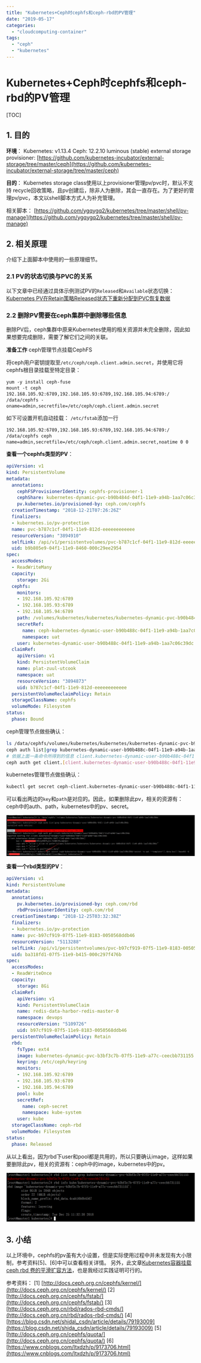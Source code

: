 ```yaml
---
title: "Kubernetes+Ceph时cephfs和ceph-rbd的PV管理"
date: "2019-05-17"
categories: 
  - "cloudcomputing-container"
tags: 
  - "ceph"
  - "kubernetes"
---
```


# Kubernetes+Ceph时cephfs和ceph-rbd的PV管理

\[TOC\]

## 1\. 目的

**环境**： Kubernetes: v1.13.4 Ceph: 12.2.10 luminous (stable) external storage provisioner: [https://github.com/kubernetes-incubator/external-storage/tree/master/ceph](https://github.com/kubernetes-incubator/external-storage/tree/master/ceph)

**目的**： Kubernetes storage class使用以上provisioner管理pv/pvc时，默认不支持 recycle回收策略，且pv创建后，除非人为删除，其会一直存在。为了更好的管理pv/pvc，本文以shell脚本方式人为补充管理。

相关脚本： [https://github.com/ygqygq2/kubernetes/tree/master/shell/pv-manage](https://github.com/ygqygq2/kubernetes/tree/master/shell/pv-manage)

## 2\. 相关原理

介绍下上面脚本中使用的一些原理细节。

### 2.1 PV的状态切换与PVC的关系

以下文章中已经通过具体示例测试PV的`Released`和`Available`状态切换： [Kubernetes PV在Retain策略Released状态下重新分配到PVC恢复数据](https://blog.51cto.com/ygqygq2/2308576)

### 2.2 删除PV需要在ceph集群中删除哪些信息

删除PV后，ceph集群中原来Kubernetes使用的相关资源并未完全删除，因此如果想要完成删除，需要了解它们之间的关联。

**准备工作** ceph管理节点挂载CephFS

将ceph用户密钥提取至`/etc/ceph/ceph.client.admin.secret`，并使用它将cephfs根目录挂载至特定目录：

```
yum -y install ceph-fuse
mount -t ceph 192.168.105.92:6789,192.168.105.93:6789,192.168.105.94:6789:/ /data/cephfs -oname=admin,secretfile=/etc/ceph/ceph.client.admin.secret
```

如下可设置开机自动挂载： `/etc/fstab`添加一行

```
192.168.105.92:6789,192.168.105.93:6789,192.168.105.94:6789:/ /data/cephfs ceph name=admin,secretfile=/etc/ceph/ceph.client.admin.secret,noatime 0 0
```

**查看一个cephfs类型的PV**：

```yaml
apiVersion: v1
kind: PersistentVolume
metadata:
  annotations:
    cephFSProvisionerIdentity: cephfs-provisioner-1
    cephShare: kubernetes-dynamic-pvc-b90b484d-04f1-11e9-a94b-1aa7c06c39dc
    pv.kubernetes.io/provisioned-by: ceph.com/cephfs
  creationTimestamp: "2018-12-21T07:26:26Z"
  finalizers:
  - kubernetes.io/pv-protection
  name: pvc-b787c1cf-04f1-11e9-812d-eeeeeeeeeeee
  resourceVersion: "3894910"
  selfLink: /api/v1/persistentvolumes/pvc-b787c1cf-04f1-11e9-812d-eeeeeeeeeeee
  uid: b9b805e9-04f1-11e9-8460-000c29ee2954
spec:
  accessModes:
  - ReadWriteMany
  capacity:
    storage: 2Gi
  cephfs:
    monitors:
    - 192.168.105.92:6789
    - 192.168.105.93:6789
    - 192.168.105.94:6789
    path: /volumes/kubernetes/kubernetes/kubernetes-dynamic-pvc-b90b484d-04f1-11e9-a94b-1aa7c06c39dc
    secretRef:
      name: ceph-kubernetes-dynamic-user-b90b488c-04f1-11e9-a94b-1aa7c06c39dc-secret
      namespace: uat
    user: kubernetes-dynamic-user-b90b488c-04f1-11e9-a94b-1aa7c06c39dc
  claimRef:
    apiVersion: v1
    kind: PersistentVolumeClaim
    name: plat-zuul-utcook
    namespace: uat
    resourceVersion: "3894873"
    uid: b787c1cf-04f1-11e9-812d-eeeeeeeeeeee
  persistentVolumeReclaimPolicy: Retain
  storageClassName: cephfs
  volumeMode: Filesystem
status:
  phase: Bound
```

ceph管理节点做些确认：

```bash
ls /data/cephfs/volumes/kubernetes/kubernetes/kubernetes-dynamic-pvc-b90b484d-04f1-11e9-a94b-1aa7c06c39dc
ceph auth list|grep kubernetes-dynamic-user-b90b488c-04f1-11e9-a94b-1aa7c06c39dc
# 依据上面一条命令所得到的信息 client.kubernetes-dynamic-user-b90b488c-04f1-11e9-a94b-1aa7c06c39dc
ceph auth get client.[client.kubernetes-dynamic-user-b90b488c-04f1-11e9-a94b-1aa7c06c39dc]
```

kubernetes管理节点做些确认：

```bash
kubectl get secret ceph-client.kubernetes-dynamic-user-b90b488c-04f1-11e9-a94b-1aa7c06c39dc-secret -n uat --template={{.data.key}}|base64 -d
```

可以看出两边的`key`和`path`是对应的。因此，如果删除此pv，相关的资源有：ceph中的auth、path，kubernetes中的pv、secret。

![](images/1558079661810-1024x221.png)

**查看一个rbd类型的PV**：

```yaml
apiVersion: v1
kind: PersistentVolume
metadata:
  annotations:
    pv.kubernetes.io/provisioned-by: ceph.com/rbd
    rbdProvisionerIdentity: ceph.com/rbd
  creationTimestamp: "2018-12-25T03:32:38Z"
  finalizers:
  - kubernetes.io/pv-protection
  name: pvc-b97cf919-07f5-11e9-8183-0050568ddb46
  resourceVersion: "5113288"
  selfLink: /api/v1/persistentvolumes/pvc-b97cf919-07f5-11e9-8183-0050568ddb46
  uid: ba318fd1-07f5-11e9-b415-000c297f476b
spec:
  accessModes:
  - ReadWriteOnce
  capacity:
    storage: 8Gi
  claimRef:
    apiVersion: v1
    kind: PersistentVolumeClaim
    name: redis-data-harbor-redis-master-0
    namespace: devops
    resourceVersion: "5109726"
    uid: b97cf919-07f5-11e9-8183-0050568ddb46
  persistentVolumeReclaimPolicy: Retain
  rbd:
    fsType: ext4
    image: kubernetes-dynamic-pvc-b3bf3c7b-07f5-11e9-a77c-ceecbb731155
    keyring: /etc/ceph/keyring
    monitors:
    - 192.168.105.92:6789
    - 192.168.105.93:6789
    - 192.168.105.94:6789
    pool: kube
    secretRef:
      name: ceph-secret
      namespace: kube-system
    user: kube
  storageClassName: ceph-rbd
  volumeMode: Filesystem
status:
  phase: Released
```

从以上看出，因为rbd下user和pool都是共用的，所以只要确认image，这样如果要删除此pv，相关的资源有：ceph中的image，kubernetes中的pv。

![](images/1558081100964-1024x264.png)

## 3\. 小结

以上环境中，cephfs的pv虽有大小设置，但是实际使用过程中并未发现有大小限制，参考资料\[5\]、\[6\]中可以查看相关详情。 另外，此文章[Kubernetes容器挂载 ceph rbd 卷的平滑扩容方法](https://blog.csdn.net/shida_csdn/article/details/79193009)，也是我经过实践证明可行的。

参考资料： \[1\] [http://docs.ceph.org.cn/cephfs/kernel/](http://docs.ceph.org.cn/cephfs/kernel/) \[2\] [http://docs.ceph.org.cn/cephfs/fstab/](http://docs.ceph.org.cn/cephfs/fstab/) \[3\] [http://docs.ceph.org.cn/rbd/rados-rbd-cmds/](http://docs.ceph.org.cn/rbd/rados-rbd-cmds/) \[4\] [https://blog.csdn.net/shida\_csdn/article/details/79193009](https://blog.csdn.net/shida_csdn/article/details/79193009) \[5\] [http://docs.ceph.org.cn/cephfs/quota/](http://docs.ceph.org.cn/cephfs/quota/) \[6\] [https://www.cnblogs.com/ltxdzh/p/9173706.html](https://www.cnblogs.com/ltxdzh/p/9173706.html)
